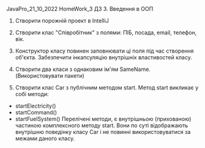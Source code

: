 JavaPro_21_10_2022 HomeWork_3
ДЗ 3. Введення в ООП

1. Створити порожній проект в IntelliJ

2. Створити клас "Співробітник" з полями: ПІБ, посада, email, телефон, вік.

3. Конструктор класу повинен заповнювати ці поля під час створення об'єкта. Забезпечити інкапсуляцію внутрішніх властивостей класу.

4. Створити два класи з однаковим ім'ям SameName. (Використовувати пакети)

5. Створити клас Car з публічним методом start. Метод start викликає у собі методи:
- startElectricity()
- startCommand()
- startFuelSystem()
  Перелічені методи, є внутрішньою (прихованою) частиною комплексного методу start. Вони по суті відображають внутрішню поведінку класу Car і не повинні використовуватися за межами даного класу.